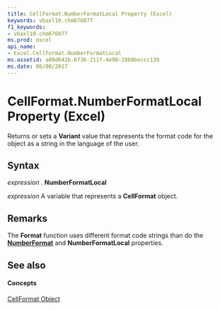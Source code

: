 ```yaml
---
title: CellFormat.NumberFormatLocal Property (Excel)
keywords: vbaxl10.chm676077
f1_keywords:
- vbaxl10.chm676077
ms.prod: excel
api_name:
- Excel.CellFormat.NumberFormatLocal
ms.assetid: a80d642b-6f36-211f-4e98-28b0beccc130
ms.date: 06/08/2017
---
```



# CellFormat.NumberFormatLocal Property (Excel)

Returns or sets a **Variant** value that represents the format code for the object as a string in the language of the user.


## Syntax

 _expression_ . **NumberFormatLocal**

 _expression_ A variable that represents a **CellFormat** object.


## Remarks

The **Format** function uses different format code strings than do the **[NumberFormat](cellformat-numberformat-property-excel.md)** and **NumberFormatLocal** properties.


## See also


#### Concepts


[CellFormat Object](cellformat-object-excel.md)

